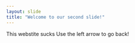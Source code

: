 ```yaml
---
layout: slide
title: "Welcome to our second slide!"
---
```

This webstite sucks
Use the left arrow to go back!
